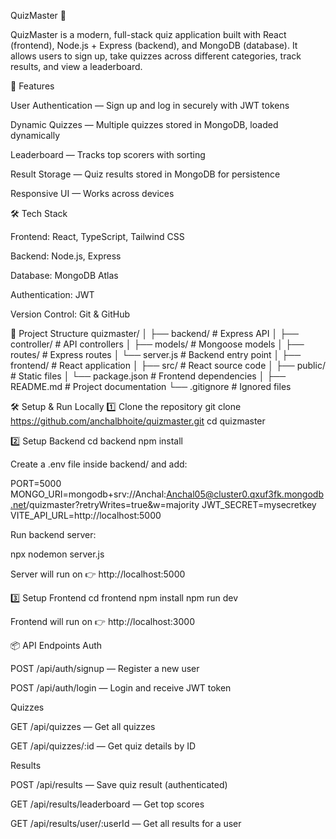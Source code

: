 QuizMaster 🎯

QuizMaster is a modern, full-stack quiz application built with React (frontend), Node.js + Express (backend), and MongoDB (database).
It allows users to sign up, take quizzes across different categories, track results, and view a leaderboard.

🚀 Features

User Authentication — Sign up and log in securely with JWT tokens

Dynamic Quizzes — Multiple quizzes stored in MongoDB, loaded dynamically

Leaderboard — Tracks top scorers with sorting

Result Storage — Quiz results stored in MongoDB for persistence

Responsive UI — Works across devices

🛠 Tech Stack

Frontend: React, TypeScript, Tailwind CSS

Backend: Node.js, Express

Database: MongoDB Atlas

Authentication: JWT

Version Control: Git & GitHub

📂 Project Structure
quizmaster/
│
├── backend/                 # Express API
│   ├── controller/          # API controllers
│   ├── models/              # Mongoose models
│   ├── routes/              # Express routes
│   └── server.js            # Backend entry point
│
├── frontend/                # React application
│   ├── src/                 # React source code
│   ├── public/              # Static files
│   └── package.json         # Frontend dependencies
│
├── README.md                # Project documentation
└── .gitignore               # Ignored files



🛠️ Setup & Run Locally
1️⃣ Clone the repository
git clone https://github.com/anchalbhoite/quizmaster.git
cd quizmaster

2️⃣ Setup Backend
cd backend
npm install


Create a .env file inside backend/ and add:

PORT=5000
MONGO_URI=mongodb+srv://Anchal:Anchal05@cluster0.qxuf3fk.mongodb.net/quizmaster?retryWrites=true&w=majority
JWT_SECRET=mysecretkey
VITE_API_URL=http://localhost:5000


Run backend server:

npx nodemon server.js



Server will run on 👉 http://localhost:5000

3️⃣ Setup Frontend
cd frontend
npm install
npm run dev


Frontend will run on 👉 http://localhost:3000


📦 API Endpoints
Auth

POST /api/auth/signup — Register a new user

POST /api/auth/login — Login and receive JWT token

Quizzes

GET /api/quizzes — Get all quizzes

GET /api/quizzes/:id — Get quiz details by ID

Results

POST /api/results — Save quiz result (authenticated)

GET /api/results/leaderboard — Get top scores

GET /api/results/user/:userId — Get all results for a user
